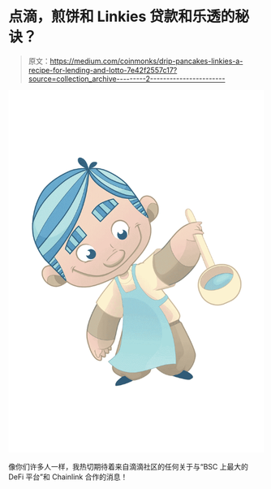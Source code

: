 # 点滴，煎饼和 Linkies 贷款和乐透的秘诀？

> 原文：<https://medium.com/coinmonks/drip-pancakes-linkies-a-recipe-for-lending-and-lotto-7e42f2557c17?source=collection_archive---------2----------------------->

![](img/53eadd53c4ea54b2aa98981d86996276.png)

像你们许多人一样，我热切期待着来自滴滴社区的任何关于与“BSC 上最大的 DeFi 平台”和 Chainlink 合作的消息！